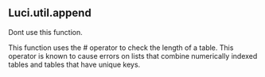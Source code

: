 Luci.util.append
----------------
Dont use this function.

This function uses the # operator to check the length of a table. This operator is known to cause errors on lists that combine numerically indexed tables and tables that have unique keys. 